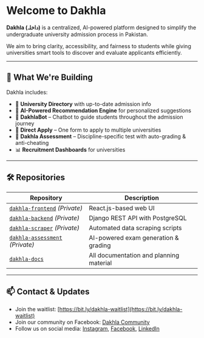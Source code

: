 # Welcome to Dakhla

**Dakhla (داخلہ)** is a centralized, AI-powered platform designed to simplify the undergraduate university admission process in Pakistan.

We aim to bring clarity, accessibility, and fairness to students while giving universities smart tools to discover and evaluate applicants efficiently.

---

## 🚀 What We're Building

Dakhla includes:

- 🎯 **University Directory** with up-to-date admission info
- 🧠 **AI-Powered Recommendation Engine** for personalized suggestions
- 💬 **DakhlaBot** – Chatbot to guide students throughout the admission journey
- 📄 **Direct Apply** – One form to apply to multiple universities
- 📝 **Dakhla Assessment** – Discipline-specific test with auto-grading & anti-cheating
- 📊 **Recruitment Dashboards** for universities

---

## 🛠 Repositories

| Repository         | Description                                         |
|--------------------|-----------------------------------------------------|
| [`dakhla-frontend`](https://github.com/dakhla-io/dakhla-frontend) *(Private)*    | React.js-based web UI |
| [`dakhla-backend`](https://github.com/dakhla-io/dakhla-backend) *(Private)*      | Django REST API with PostgreSQL |
| [`dakhla-scraper`](https://github.com/dakhla-io/dakhla-scraper) *(Private)*      | Automated data scraping scripts |
| [`dakhla-assessment`](https://github.com/dakhla-io/dakhla-assessment) *(Private)* | AI-powered exam generation & grading |
| [`dakhla-docs`](https://github.com/dakhla-io/dakhla-docs)             | All documentation and planning material |

---

## 📫 Contact & Updates

- Join the waitlist: [https://bit.ly/dakhla-waitlist](https://bit.ly/dakhla-waitlist)  
- Join our community on Facebook: [Dakhla Community](https://www.facebook.com/share/g/16vNG4BoFV)
- Follow us on social media: [Instagram](https://instagram.com/dakhla.io), [Facebook](https://facebook.com/dakhla.io), [LinkedIn](https://www.linkedin.com/company/106107913)
